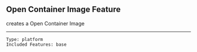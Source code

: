 ## Open Container Image Feature

<website-feature> creates a Open Container Image </website-feature>

---

	Type: platform
	Included Features: base

#
